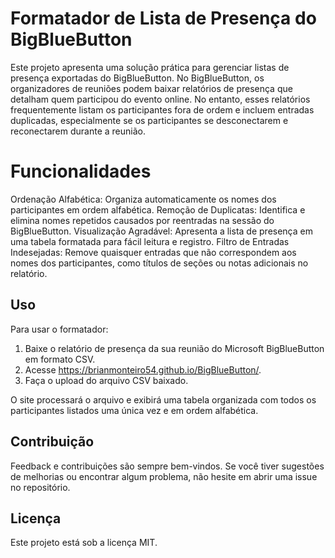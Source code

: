 # Formatador de Lista de Presença do BigBlueButton

Este projeto apresenta uma solução prática para gerenciar listas de presença exportadas do BigBlueButton. No BigBlueButton, os organizadores de reuniões podem baixar relatórios de presença que detalham quem participou do evento online. No entanto, esses relatórios frequentemente listam os participantes fora de ordem e incluem entradas duplicadas, especialmente se os participantes se desconectarem e reconectarem durante a reunião.

# Funcionalidades

Ordenação Alfabética: Organiza automaticamente os nomes dos participantes em ordem alfabética.
Remoção de Duplicatas: Identifica e elimina nomes repetidos causados por reentradas na sessão do BigBlueButton.
Visualização Agradável: Apresenta a lista de presença em uma tabela formatada para fácil leitura e registro.
Filtro de Entradas Indesejadas: Remove quaisquer entradas que não correspondem aos nomes dos participantes, como títulos de seções ou notas adicionais no relatório.

## Uso
Para usar o formatador:
1. Baixe o relatório de presença da sua reunião do Microsoft BigBlueButton em formato CSV.
2. Acesse https://brianmonteiro54.github.io/BigBlueButton/.
3. Faça o upload do arquivo CSV baixado.

O site processará o arquivo e exibirá uma tabela organizada com todos os participantes listados uma única vez e em ordem alfabética.

## Contribuição
Feedback e contribuições são sempre bem-vindos. Se você tiver sugestões de melhorias ou encontrar algum problema, não hesite em abrir uma issue no repositório.

## Licença
Este projeto está sob a licença MIT.

